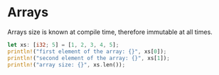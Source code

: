 # Arrays

Arrays size is known at compile time, therefore immutable at all times.

```rust
let xs: [i32; 5] = [1, 2, 3, 4, 5];
println!("first element of the array: {}", xs[0]);
println!("second element of the array: {}", xs[1]);
println!("array size: {}", xs.len());
```
